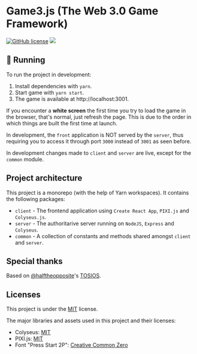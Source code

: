 # Game3.js (The Web 3.0 Game Framework)

[![GitHub license](https://img.shields.io/badge/license-MIT-blue.svg)](https://github.com/alto-io/game3.js/blob/master/LICENSE) [![](https://github.com/alto-io/game3.js/workflows/Docker%20Publish/badge.svg)](https://hub.docker.com/r/alto-io/game3.js)

## 🚀 Running

To run the project in development:

1. Install dependencies with `yarn`.
2. Start game with `yarn start`.
3. The game is available at http://localhost:3001.

If you encounter a **white screen** the first time you try to load the game in the browser, that's normal, just refresh the page. This is due to the order in which things are built the first time at launch.

In development, the `front` application is NOT served by the `server`, thus requiring you to access it through port `3000` instead of `3001` as seen before.

In development changes made to `client` and `server` are live, except for the `common` module.

## Project architecture

This project is a monorepo (with the help of Yarn workspaces). It contains the following packages:

* `client` - The frontend application using `Create React App`, `PIXI.js` and `Colyseus.js`.
* `server` - The authoritarive server running on `NodeJS`, `Express` and `Colyseus`.
* `common` - A collection of constants and methods shared amongst `client` and `server`.

## Special thanks

Based on [@halftheopposite](https://github.com/halftheopposite)'s [TOSIOS](https://github.com/halftheopposite/tosios).

## Licenses

This project is under the [MIT](https://github.com/alto-io/game3.js/blob/master/LICENSE) license.

The major libraries and assets used in this project and their licenses:

* Colyseus: [MIT](https://github.com/colyseus/colyseus/blob/master/LICENSE)
* PIXI.js: [MIT](https://github.com/pixijs/pixi.js/blob/dev/LICENSE)
* Font "Press Start 2P": [Creative Common Zero](http://www.zone38.net/font/)
